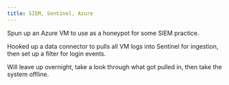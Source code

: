 ```yaml
---
title: SIEM, Sentinel, Azure
---
```

Spun up an Azure VM to use as a honeypot for some SIEM practice. 

Hooked up a data connector to pulls all VM logs into Sentinel for ingestion, then set up a filter for login events.

Will leave up overnight, take a look through what got pulled in, then take the system offline.
